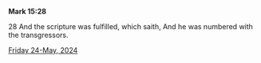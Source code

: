 **Mark 15:28**

28 And the scripture was fulfilled, which saith, And he was numbered with the transgressors.

[Friday 24-May, 2024](https://getbible.life/kjv/Mark/15/28)
